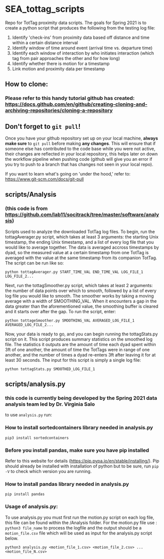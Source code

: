 # SEA_tottag_scripts
Repo for TotTag proximity data scripts. 
The goals for Spring 2021 is to create a python script that produces the following from the testing log file:
1) Identify 'check-ins' from proximity data based off distance and time within a certain distance interval
2) Identify window of time around event (arrival time vs. departure time)
3) Identify each window of interaction by who initiates interaction (which tag from pair approaches the other and for how long)
4) Identify whether there is motion for a timestamp
5) Link motion and proximity data per timestamp

## How to clone:
### Please refer to this handy tutorial github has created: https://docs.github.com/en/github/creating-cloning-and-archiving-repositories/cloning-a-repository

## Don't forget to `git pull`!
Once you have your github repository set up on your local machine, **always make sure** to `git pull` before making **any changes**.
This will ensure that if someone else has contributed to the code base while you were not active, their changes are reflected in your local repository, this helps later on down the workflow pipeline when pushing code (github will give you an error if you try to push to a branch that has changes not seen in your local repo).

If you want to learn what's going on 'under the hood,' refer to: https://www.git-scm.com/docs/git-pull

## scripts/Analysis 
### (this code is from https://github.com/lab11/socitrack/tree/master/software/analysis)
Scripts used to analyze the downloaded TotTag log files. To begin, run the tottagAverager.py script, which takes at least 3 arguments: the starting Unix timestamp, the ending Unix timestamp, and a list of every log file that you would like to average together. The data is averaged accross timestamps by dyad, so the measured value at a certain timestamp from one TotTag is averaged with the value at the same timestamp from its companion TotTag. The script can be run like so:

`python tottagAverager.py START_TIME_VAL END_TIME_VAL LOG_FILE_1 LOG_FILE_2...`

Next, run the tottagSmoother.py script, which takes at least 2 arguments: the number of data points over which to smooth, followed by a list of every log file you would like to smooth. The smoother works by taking a moving average with a width of SMOOTHING_VAL. When it encounters a gap in the data greater than the aforementioned value, the smoothing buffer is cleared and it starts over after the gap. To run the script, enter:

`python tottageSmoother.py SMOOTHING_VAL AVERAGED_LOG_FILE_1 AVERAGED_LOG_FILE_2...`

Now, your data is ready to go, and you can begin running the tottagStats.py script on it. This script produces summary statistics on the smoothed log file. The statistics it outputs are the amount of time each dyad spent within 3ft of one another, the amount of time the TotTags were in range of one another, and the number of times a dyad re-enters 3ft after leaving it for at least 30 seconds. The input for this script is simply a single log file:

`python tottagStats.py SMOOTHED_LOG_FILE_1`

## scripts/analysis.py
### this code is currently being developed by the Spring 2021 data analysis team led by Dr. Virginia Salo
to use `analysis.py` run: 

### How to install sortedcontainers library needed in analysis.py
`pip3 install sortedcontainers` 

### Before you install pandas, make sure you have pip installed
Refer to this website for details (https://pip.pypa.io/en/stable/installing/). Pip should already be installed with installation of python but to be sure, run `pip -V` to check which version you are running.

### How to install pandas library needed in analysis.py
`pip install pandas`

### Usage of analysis.py:
To use analysis.py you must first run the motion.py script on each log file, this file can be found within the /Analysis folder. 
For the motion.py file use : `python3 file_name` to process the logfile and the output should be a `motion_file.csv` file which will be used as input for the analysis.py script below.

`python3 analysis.py <motion_file_1.csv> <motion_file_2.csv> ... <motion_file_N.csv>`


